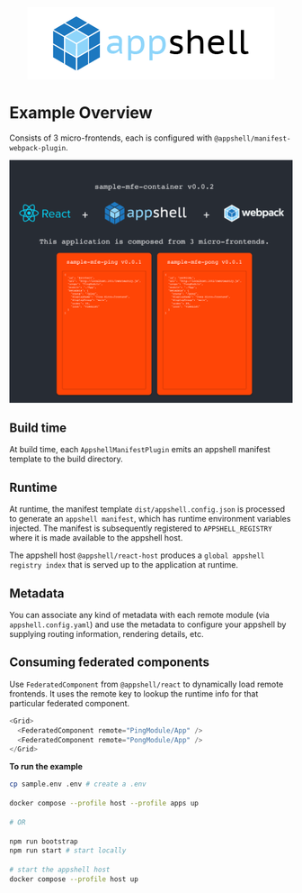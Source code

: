 <div align="center">
  <a href="https://github.com/navaris/appshell">
    <picture>
      <source media="(prefers-color-scheme: dark)" srcset="https://github.com/navaris/appshell/blob/main/assets/branding/appshell-logo-white_2x.png">
      <img alt="appshell" src="https://github.com/navaris/appshell/blob/main/assets/branding/appshell-logo_2x.png">
    </picture>
  </a>
</div>

# Example Overview

Consists of 3 micro-frontends, each is configured with `@appshell/manifest-webpack-plugin`.

![Screenshot](https://github.com/navaris/appshell/blob/main/assets/docs/appshell_react_host_screenshot.png 'Screenshot')

## Build time

At build time, each `AppshellManifestPlugin` emits an appshell manifest template to the build directory.

## Runtime

At runtime, the manifest template `dist/appshell.config.json` is processed to generate an `appshell manifest`, which has runtime environment variables injected. The manifest is subsequently registered to `APPSHELL_REGISTRY` where it is made available to the appshell host.

The appshell host `@appshell/react-host` produces a `global appshell registry index` that is served up to the application at runtime.

## Metadata

You can associate any kind of metadata with each remote module (via `appshell.config.yaml`) and use the metadata to configure your appshell by supplying routing information, rendering details, etc.

## Consuming federated components

Use `FederatedComponent` from `@appshell/react` to dynamically load remote frontends. It uses the remote key to lookup the runtime info for that particular federated component.

```typescript
<Grid>
  <FederatedComponent remote="PingModule/App" />
  <FederatedComponent remote="PongModule/App" />
</Grid>
```

**To run the example**

```bash
cp sample.env .env # create a .env

docker compose --profile host --profile apps up

# OR

npm run bootstrap
npm run start # start locally

# start the appshell host
docker compose --profile host up
```
